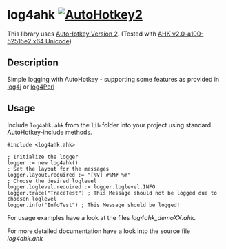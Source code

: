 # log4ahk [![AutoHotkey2](https://img.shields.io/badge/Language-AutoHotkey2-red.svg)](https://autohotkey.com/)

This library uses [AutoHotkey Version 2](https://autohotkey.com/v2/). (Tested with [AHK v2.0-a100-52515e2 x64 Unicode](https://autohotkey.com/boards/viewtopic.php?p=242306#p242306)) 

## Description

Simple logging with AutoHotkey - supporting some features as provided in [log4j](https://logging.apache.org/log4j/2.x/) or [log4Perl](https://metacpan.org/pod/Log::Log4perl)

## Usage 

Include `log4ahk.ahk` from the `lib` folder into your project using standard AutoHotkey-include methods.

```autohotkey
#include <log4ahk.ahk>

; Initialize the logger
logger := new log4ahk()
; Set the layout for the messages
logger.layout.required := "[%V] #%M# %m"
; Choose the desired loglevel
logger.loglevel.required := logger.loglevel.INFO
logger.trace("TraceTest") ; This Message should not be logged due to choosen loglevel
logger.info("InfoTest") ; This Message should be logged!
```

For usage examples have a look at the files *log4ahk_demoXX.ahk*.

For more detailed documentation have a look into the source file *log4ahk.ahk*
